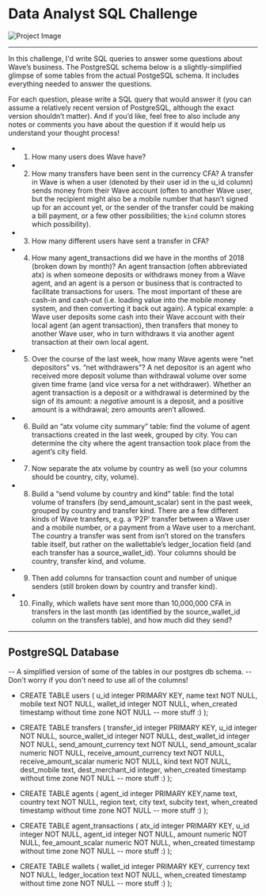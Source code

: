 # Data Analyst SQL Challenge
 
![Project Image](https://encrypted-tbn0.gstatic.com/images?q=tbn%3AANd9GcQQ1Jd5C_DPrn1nMsZ0laigZJhLNn7BFBC1Vg&usqp=CAU)

---

In this challenge, I'd write SQL queries to answer some questions about Wave’s business. The PostgreSQL schema below is a
slightly-simplified glimpse of some tables from the actual PostgeSQL schema. It includes everything needed to answer the questions.

For each question, please write a SQL query that would answer it (you can assume a relatively
recent version of PostgreSQL, although the exact version shouldn’t matter). And if you’d like,
feel free to also include any notes or comments you have about the question if it would help us
understand your thought process!
 
* 1. How many users does Wave have?
* 2. How many transfers have been sent in the currency CFA? A transfer in Wave is when a
user (denoted by their user id in the u_id column) sends money from their Wave account
(often to another Wave user, but the recipient might also be a mobile number that hasn’t
signed up for an account yet, or the sender of the transfer could be making a bill
payment, or a few other possibilities; the `kind` column stores which possibility).
* 3. How many different users have sent a transfer in CFA?
* 4. How many agent_transactions did we have in the months of 2018 (broken down by
month)? An agent transaction (often abbreviated atx) is when someone deposits or
withdraws money from a Wave agent, and an agent is a person or business that is
contracted to facilitate transactions for users. The most important of these are cash-in
and cash-out (i.e. loading value into the mobile money system, and then converting it
back out again). A typical example: a Wave user deposits some cash into their Wave
account with their local agent (an agent transaction), then transfers that money to
another Wave user, who in turn withdraws it via another agent transaction at their own
local agent.
* 5. Over the course of the last week, how many Wave agents were “net depositors” vs. “net
withdrawers”? A net depositor is an agent who received more deposit volume than
withdrawal volume over some given time frame (and vice versa for a net withdrawer).
Whether an agent transaction is a deposit or a withdrawal is determined by the sign of its
amount: a *negative* amount is a deposit, and a ​positive​ amount is a withdrawal; zero
amounts aren’t allowed.
* 6. Build an “atx volume city summary” table: find the volume of agent transactions created
in the last week, grouped by city. You can determine the city where the agent transaction
took place from the agent’s city field.
* 7. Now separate the atx volume by country as well (so your columns should be country,
city, volume).
* 8. Build a “send volume by country and kind” table: find the total volume of transfers (by
send_amount_scalar) sent in the past week, grouped by country and transfer kind. There
are a few different kinds of Wave transfers, e.g. a ‘P2P’ transfer between a Wave user
and a mobile number, or a payment from a Wave user to a merchant. The country a
transfer was sent from isn’t stored on the transfers table itself, but rather on the wallettable’s ledger_location field (and each transfer has a source_wallet_id). Your columns
should be country, transfer kind, and volume.
* 9. Then add columns for transaction count and number of unique senders (still broken
down by country and transfer kind).
* 10. Finally, which wallets have sent more than 10,000,000 CFA in transfers in the last month
(as identified by the source_wallet_id column on the transfers table), and how much did
they send?

---

## PostgreSQL Database
-- A simplified version of some of the tables in our postgres db schema.
-- Don't worry if you don't need to use all of the columns!

* CREATE TABLE users (
u_id integer PRIMARY KEY,
name text NOT NULL,
mobile text NOT NULL,
wallet_id integer NOT NULL,
when_created timestamp without time zone NOT NULL
-- more stuff :)
);
 
* CREATE TABLE transfers (
transfer_id integer PRIMARY KEY,
u_id integer NOT NULL,
source_wallet_id integer NOT NULL,
dest_wallet_id integer NOT NULL,
send_amount_currency text NOT NULL,
send_amount_scalar numeric NOT NULL,
receive_amount_currency text NOT NULL,
receive_amount_scalar numeric NOT NULL,
kind text NOT NULL,
dest_mobile text,
dest_merchant_id integer,
when_created timestamp without time zone NOT NULL
-- more stuff :)
);

* CREATE TABLE agents (
agent_id integer PRIMARY KEY,name text,
country text NOT NULL,
region text,
city text,
subcity text,
when_created timestamp without time zone NOT NULL
-- more stuff :)
);

* CREATE TABLE agent_transactions (
atx_id integer PRIMARY KEY,
u_id integer NOT NULL,
agent_id integer NOT NULL,
amount numeric NOT NULL,
fee_amount_scalar numeric NOT NULL,
when_created timestamp without time zone NOT NULL
-- more stuff :)
);

* CREATE TABLE wallets (
wallet_id integer PRIMARY KEY,
currency text NOT NULL,
ledger_location text NOT NULL,
when_created timestamp without time zone NOT NULL
-- more stuff :)
);
